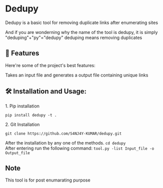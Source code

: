 <h1 align="left" id="title">Dedupy</h1>

<p id="description">Dedupy is a basic tool for removing duplicate links after enumerating sites</p>
<p>And if you are wonderning why the name of the tool is dedupy, it is simply "deduping"+"py"="dedupy" deduping means removing duplicates</p>

  
  
<h2>🧐 Features</h2>

Here're some of the project's best features:

Takes an input file and generates a output file containing unique links
<br>

<h2>🛠️ Installation and Usage:</h2>

<p>1. Pip installation</p>

```
pip install dedupy -t .
```

<p>2. Git Installation</p>

```
git clone https://github.com/S4NJ4Y-KUMAR/dedupy.git
```
<p1> After the installation by any one of the methods.
``` cd dedupy ```
<br>
After entering run the following command:
``` tool.py -list Input_file -o Output_file ```
<h2>Note</h2>
<p1>This tool is for post enumarating purpose </p1>

